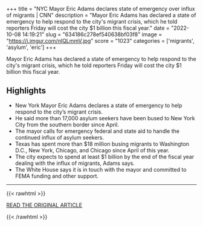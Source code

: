 +++
title = "NYC Mayor Eric Adams declares state of emergency over influx of migrants | CNN"
description = "Mayor Eric Adams has declared a state of emergency to help respond to the city's migrant crisis, which he told reporters Friday will cost the city $1 billion this fiscal year."
date = "2022-10-08 14:19:21"
slug = "634186c278ef540638bf03f8"
image = "https://i.imgur.com/nIQLmmV.jpg"
score = "1023"
categories = ['migrants', 'asylum', 'eric']
+++

Mayor Eric Adams has declared a state of emergency to help respond to the city's migrant crisis, which he told reporters Friday will cost the city $1 billion this fiscal year.

## Highlights

- New York Mayor Eric Adams declares a state of emergency to help respond to the city’s migrant crisis.
- He said more than 17,000 asylum seekers have been bused to New York City from the southern border since April.
- The mayor calls for emergency federal and state aid to handle the continued influx of asylum seekers.
- Texas has spent more than $18 million busing migrants to Washington D.C., New York, Chicago, and Chicago since April of this year.
- The city expects to spend at least $1 billion by the end of the fiscal year dealing with the influx of migrants, Adams says.
- The White House says it is in touch with the mayor and committed to FEMA funding and other support.

---

{{< rawhtml >}}
  <p class="article-category">
    <a target="_blank" href="https://www.cnn.com/2022/10/07/us/nyc-mayor-emergency-migrants/index.html">READ THE ORIGINAL ARTICLE</a>
  </p>
{{< /rawhtml >}}

